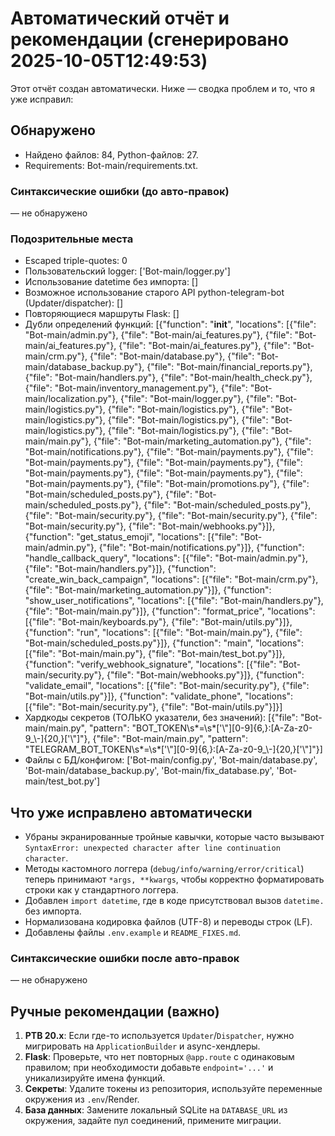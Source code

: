 # Автоматический отчёт и рекомендации (сгенерировано 2025-10-05T12:49:53)

Этот отчёт создан автоматически. Ниже — сводка проблем и то, что я уже исправил:

## Обнаружено
- Найдено файлов: 84, Python-файлов: 27.
- Requirements: Bot-main/requirements.txt.

### Синтаксические ошибки (до авто-правок)
— не обнаружено

### Подозрительные места
- Escaped triple-quotes: 0
- Пользовательский logger: ['Bot-main/logger.py']
- Использование datetime без импорта: []
- Возможное использование старого API python-telegram-bot (Updater/dispatcher): []
- Повторяющиеся маршруты Flask: []
- Дубли определений функций: [{"function": "__init__", "locations": [{"file": "Bot-main/admin.py"}, {"file": "Bot-main/ai_features.py"}, {"file": "Bot-main/ai_features.py"}, {"file": "Bot-main/ai_features.py"}, {"file": "Bot-main/crm.py"}, {"file": "Bot-main/database.py"}, {"file": "Bot-main/database_backup.py"}, {"file": "Bot-main/financial_reports.py"}, {"file": "Bot-main/handlers.py"}, {"file": "Bot-main/health_check.py"}, {"file": "Bot-main/inventory_management.py"}, {"file": "Bot-main/localization.py"}, {"file": "Bot-main/logger.py"}, {"file": "Bot-main/logistics.py"}, {"file": "Bot-main/logistics.py"}, {"file": "Bot-main/logistics.py"}, {"file": "Bot-main/logistics.py"}, {"file": "Bot-main/logistics.py"}, {"file": "Bot-main/logistics.py"}, {"file": "Bot-main/main.py"}, {"file": "Bot-main/marketing_automation.py"}, {"file": "Bot-main/notifications.py"}, {"file": "Bot-main/payments.py"}, {"file": "Bot-main/payments.py"}, {"file": "Bot-main/payments.py"}, {"file": "Bot-main/payments.py"}, {"file": "Bot-main/payments.py"}, {"file": "Bot-main/payments.py"}, {"file": "Bot-main/promotions.py"}, {"file": "Bot-main/scheduled_posts.py"}, {"file": "Bot-main/scheduled_posts.py"}, {"file": "Bot-main/scheduled_posts.py"}, {"file": "Bot-main/security.py"}, {"file": "Bot-main/security.py"}, {"file": "Bot-main/security.py"}, {"file": "Bot-main/webhooks.py"}]}, {"function": "get_status_emoji", "locations": [{"file": "Bot-main/admin.py"}, {"file": "Bot-main/notifications.py"}]}, {"function": "handle_callback_query", "locations": [{"file": "Bot-main/admin.py"}, {"file": "Bot-main/handlers.py"}]}, {"function": "create_win_back_campaign", "locations": [{"file": "Bot-main/crm.py"}, {"file": "Bot-main/marketing_automation.py"}]}, {"function": "show_user_notifications", "locations": [{"file": "Bot-main/handlers.py"}, {"file": "Bot-main/main.py"}]}, {"function": "format_price", "locations": [{"file": "Bot-main/keyboards.py"}, {"file": "Bot-main/utils.py"}]}, {"function": "run", "locations": [{"file": "Bot-main/main.py"}, {"file": "Bot-main/scheduled_posts.py"}]}, {"function": "main", "locations": [{"file": "Bot-main/main.py"}, {"file": "Bot-main/test_bot.py"}]}, {"function": "verify_webhook_signature", "locations": [{"file": "Bot-main/security.py"}, {"file": "Bot-main/webhooks.py"}]}, {"function": "validate_email", "locations": [{"file": "Bot-main/security.py"}, {"file": "Bot-main/utils.py"}]}, {"function": "validate_phone", "locations": [{"file": "Bot-main/security.py"}, {"file": "Bot-main/utils.py"}]}]
- Хардкоды секретов (ТОЛЬКО указатели, без значений): [{"file": "Bot-main/main.py", "pattern": "BOT_TOKEN\\s*=\\s*['\\\"][0-9]{6,}:[A-Za-z0-9_\\-]{20,}['\\\"]"}, {"file": "Bot-main/main.py", "pattern": "TELEGRAM_BOT_TOKEN\\s*=\\s*['\\\"][0-9]{6,}:[A-Za-z0-9_\\-]{20,}['\\\"]"}]
- Файлы с БД/конфигом: ['Bot-main/config.py', 'Bot-main/database.py', 'Bot-main/database_backup.py', 'Bot-main/fix_database.py', 'Bot-main/test_bot.py']

## Что уже исправлено автоматически
- Убраны экранированные тройные кавычки, которые часто вызывают `SyntaxError: unexpected character after line continuation character`.
- Методы кастомного логгера (`debug/info/warning/error/critical`) теперь принимают `*args, **kwargs`, чтобы корректно форматировать строки как у стандартного логгера.
- Добавлен `import datetime`, где в коде присутствовал вызов `datetime.` без импорта.
- Нормализована кодировка файлов (UTF-8) и переводы строк (LF).
- Добавлены файлы `.env.example` и `README_FIXES.md`.

### Синтаксические ошибки после авто-правок
— не обнаружено

## Ручные рекомендации (важно)
1. **PTB 20.x**: Если где-то используется `Updater`/`Dispatcher`, нужно мигрировать на `ApplicationBuilder` и async-хендлеры.
2. **Flask**: Проверьте, что нет повторных `@app.route` с одинаковым правилом; при необходимости добавьте `endpoint='...'` и уникализируйте имена функций.
3. **Секреты**: Удалите токены из репозитория, используйте переменные окружения из `.env`/Render.
4. **База данных**: Замените локальный SQLite на `DATABASE_URL` из окружения, задайте пул соединений, примените миграции.
